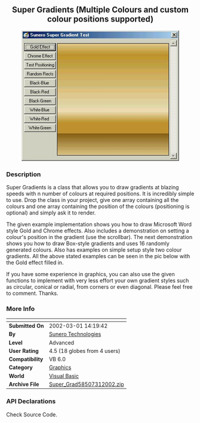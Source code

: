 ﻿<div align="center">

## Super Gradients \(Multiple Colours and custom colour positions supported\)

<img src="PIC20023146333091.jpg">
</div>

### Description

Super Gradients is a class that allows you to draw gradients at blazing speeds with n number of colours at required positions. It is incredibly simple to use. Drop the class in your project, give one array containing all the colours and one array containing the position of the colours (positioning is optional) and simply ask it to render.

The given example implementation shows you how to draw Microsoft Word style Gold and Chrome effects. Also includes a demonstration on setting a colour's position in the gradient (use the scrollbar). The next demonstration shows you how to draw Box-style gradients and uses 16 randomly generated colours. Also has examples on simple setup style two colour gradients. All the above stated examples can be seen in the pic below with the Gold effect filled in.

If you have some experience in graphics, you can also use the given functions to implement with very less effort your own gradient styles such as circular, conical or radial, from corners or even diagonal. Please feel free to comment. Thanks.
 
### More Info
 


<span>             |<span>
---                |---
**Submitted On**   |2002-03-01 14:19:42
**By**             |[Sunero Technologies](https://github.com/Planet-Source-Code/PSCIndex/blob/master/ByAuthor/sunero-technologies.md)
**Level**          |Advanced
**User Rating**    |4.5 (18 globes from 4 users)
**Compatibility**  |VB 6\.0
**Category**       |[Graphics](https://github.com/Planet-Source-Code/PSCIndex/blob/master/ByCategory/graphics__1-46.md)
**World**          |[Visual Basic](https://github.com/Planet-Source-Code/PSCIndex/blob/master/ByWorld/visual-basic.md)
**Archive File**   |[Super\_Grad58507312002\.zip](https://github.com/Planet-Source-Code/sunero-technologies-super-gradients-multiple-colours-and-custom-colour-positions-supported__1-32210/archive/master.zip)

### API Declarations

Check Source Code.





